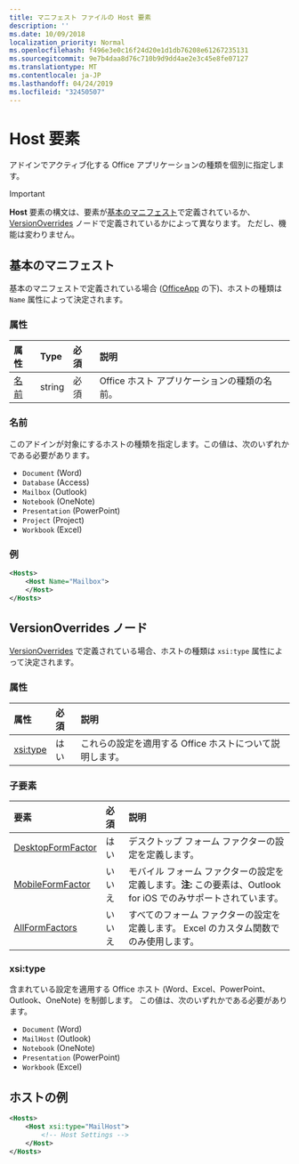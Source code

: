 ```yaml
---
title: マニフェスト ファイルの Host 要素
description: ''
ms.date: 10/09/2018
localization_priority: Normal
ms.openlocfilehash: f496e3e0c16f24d20e1d1db76208e61267235131
ms.sourcegitcommit: 9e7b4daa8d76c710b9d9dd4ae2e3c45e8fe07127
ms.translationtype: MT
ms.contentlocale: ja-JP
ms.lasthandoff: 04/24/2019
ms.locfileid: "32450507"
---
```

# <a name="host-element"></a>Host 要素

アドインでアクティブ化する Office アプリケーションの種類を個別に指定します。

> [!IMPORTANT] 
> **Host** 要素の構文は、要素が[基本のマニフェスト](#basic-manifest)で定義されているか、[VersionOverrides](#versionoverrides-node) ノードで定義されているかによって異なります。 ただし、機能は変わりません。  

## <a name="basic-manifest"></a>基本のマニフェスト

基本のマニフェストで定義されている場合 ([OfficeApp](officeapp.md) の下)、ホストの種類は `Name` 属性によって決定されます。   

### <a name="attributes"></a>属性

| 属性     | Type   | 必須 | 説明                                      |
|:--------------|:-------|:---------|:-------------------------------------------------|
| [名前](#name) | string | 必須 | Office ホスト アプリケーションの種類の名前。 |

### <a name="name"></a>名前
このアドインが対象にするホストの種類を指定します。この値は、次のいずれかである必要があります。

- `Document` (Word)
- `Database` (Access)
- `Mailbox` (Outlook)
- `Notebook` (OneNote)
- `Presentation` (PowerPoint)
- `Project` (Project)
- `Workbook` (Excel)

### <a name="example"></a>例
```xml
<Hosts>
    <Host Name="Mailbox">
    </Host>
</Hosts>
```

## <a name="versionoverrides-node"></a>VersionOverrides ノード
[VersionOverrides](versionoverrides.md) で定義されている場合、ホストの種類は `xsi:type` 属性によって決定されます。 

### <a name="attributes"></a>属性

|  属性  |  必須  |  説明  |
|:-----|:-----|:-----|
|  [xsi:type](#xsitype)  |  はい  | これらの設定を適用する Office ホストについて説明します。|

### <a name="child-elements"></a>子要素

|  要素 |  必須  |  説明  |
|:-----|:-----|:-----|
|  [DesktopFormFactor](desktopformfactor.md)    |  はい   |  デスクトップ フォーム ファクターの設定を定義します。 |
|  [MobileFormFactor](mobileformfactor.md)    |  いいえ   |  モバイル フォーム ファクターの設定を定義します。**注:** この要素は、Outlook for iOS でのみサポートされています。 |
|  [AllFormFactors](allformfactors.md)    |  いいえ   |  すべてのフォーム ファクターの設定を定義します。 Excel のカスタム関数でのみ使用します。 |

### <a name="xsitype"></a>xsi:type

含まれている設定を適用する Office ホスト (Word、Excel、PowerPoint、Outlook、OneNote) を制御します。 この値は、次のいずれかである必要があります。

- `Document` (Word)
- `MailHost` (Outlook)    
- `Notebook` (OneNote)
- `Presentation` (PowerPoint)
- `Workbook` (Excel)

## <a name="host-example"></a>ホストの例 
```xml
<Hosts>
    <Host xsi:type="MailHost">
        <!-- Host Settings -->
    </Host>
</Hosts>
```
